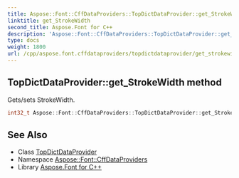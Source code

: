 ```yaml
---
title: Aspose::Font::CffDataProviders::TopDictDataProvider::get_StrokeWidth method
linktitle: get_StrokeWidth
second_title: Aspose.Font for C++
description: 'Aspose::Font::CffDataProviders::TopDictDataProvider::get_StrokeWidth method. Gets/sets StrokeWidth in C++.'
type: docs
weight: 1800
url: /cpp/aspose.font.cffdataproviders/topdictdataprovider/get_strokewidth/
---
```

## TopDictDataProvider::get_StrokeWidth method


Gets/sets StrokeWidth.

```cpp
int32_t Aspose::Font::CffDataProviders::TopDictDataProvider::get_StrokeWidth()
```

## See Also

* Class [TopDictDataProvider](../)
* Namespace [Aspose::Font::CffDataProviders](../../)
* Library [Aspose.Font for C++](../../../)
